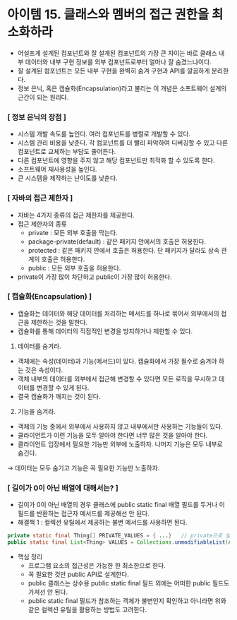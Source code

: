 # 아이템 15. 클래스와 멤버의 접근 권한을 최소화하라

* 어설프게 설계된 컴포넌트와 잘 설계된 컴포넌트의 가장 큰 차이는 바로 클래스 내부 데이터와 내부 구현 정보를 외부 컴포넌트로부터 얼마나 잘 숨겼느냐이다.
* 잘 설계된 컴포넌트는 모든 내부 구현을 완벽히 숨겨 구현과 API를 깔끔하게 분리한다.
* 정보 은닉, 혹은 캡슐화(Encapsulation)라고 불리는 이 개념은 소프트웨어 설계의 근간이 되는 원리다.

### [ 정보 은닉의 장점 ]

* 시스템 개발 속도를 높인다. 여러 컴포넌트를 병렬로 개발할 수 있다.
* 시스템 관리 비용을 낮춘다. 각 컴포넌트를 더 빨리 파악하여 디버깅할 수 있고 다른 컴포넌트로 교체하는 부담도 줄어든다.
* 다른 컴포넌트에 영향을 주지 않고 해당 컴포넌트만 최적화 할 수 있도록 한다.
* 소프트웨어 재사용성을 높인다.
* 큰 시스템을 제작하는 난이도를 낮춘다.

### [ 자바의 접근 제한자 ]

* 자바는 4가지 종류의 접근 제한자를 제공한다.
* 접근 제한자의 종류
  * private : 모든 외부 호출을 막는다.
  * package-private(default) : 같은 패키지 안에서의 호출은 허용한다.
  * protected : 같은 패키지 안에서 호출은 허용한다. 단 패키지가 달라도 상속 관계의 호출은 허용한다.
  * public : 모든 외부 호출을 허용한다.
* private이 가장 많이 차단하고 public이 가장 많이 허용한다.

### [ 캡슐화(Encapsulation) ]

* 캡슐화는 데이터와 해당 데이터를 처리하는 메서드를 하나로 묶어서 외부에서의 접근을 제한하는 것을 말한다.
* 캡슐화를 통해 데이터의 직접적인 변경을 방지하거나 제한할 수 있다.

1. 데이터를 숨겨라.

* 객체에는 속성(데이터)과 기능(메서드)이 있다. 캡슐화에서 가장 필수로 숨겨야 하는 것은 속성이다.
* 객체 내부의 데이터를 외부에서 접근해 변경할 수 있다면 모든 로직을 무시하고 데이터를 변경할 수 있게 된다.
* 결국 캡슐화가 깨지는 것이 된다.

2. 기능을 숨겨라.

* 객체의 기능 중에서 외부에서 사용하지 않고 내부에서만 사용하는 기능들이 있다.
* 클라이언트가 이런 기능을 모두 알아야 한다면 너무 많은 것을 알아야 한다.
* 클라이언트 입장에서 필요한 기능만 외부에 노출하자. 나머지 기능은 모두 내부로 숨긴다.

→ 데이터는 모두 숨기고 기능은 꼭 필요한 기능만 노출하자.

### [ 길이가 0이 아닌 배열에 대해서는? ]

* 길이가 0이 아닌 배열의 경우 클래스에 public static final 배열 필드를 두거나 이 필드를 반환하는 접근자 메서드를 제공해선 안 된다.
* 해결책 1 : 컬렉션 유틸에서 제공하는 불변 메서드를 사용하면 된다.

```java
private static final Thing[] PRIVATE_VALUES = { ...}   // private으로 설정
public static final List<Thing> VALUES = Collections.unmodifiableList(Arrays.asList(PRIVATE_VALUES)) // 컬렉션 유틸을 사용하여 불변 리스트 반환
```

* 핵심 정리
  * 프로그램 요소의 접근성은 가능한 한 최소한으로 한다.
  * 꼭 필요한 것만 public API로 설계한다.
  * public 클래스는 상수용 public static final 필드 외에는 어떠한 public 필드도 가져선 안 된다.
  * public static final 필드가 참조하는 객체가 불변인지 확인하고 아니라면 위와 같은 컬렉션 유틸을 활용하는 방법도 고려한다.